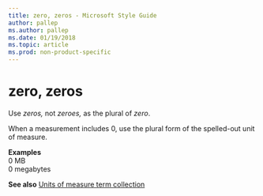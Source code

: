```yaml
---
title: zero, zeros - Microsoft Style Guide
author: pallep
ms.author: pallep
ms.date: 01/19/2018
ms.topic: article
ms.prod: non-product-specific
---
```


# zero, zeros

Use *zeros,* not *zeroes,* as the plural of *zero*.

When a measurement includes 0, use the plural form of the spelled-out unit of measure.

**Examples**  
0 MB  
0 megabytes  

**See also** [Units of measure term collection](~/a-z-word-list-term-collections/term-collections/units-of-measure-terms.md)

